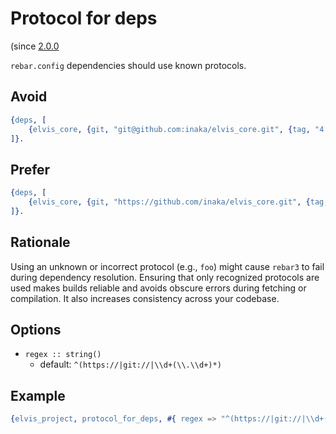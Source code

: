 # Protocol for deps

(since [2.0.0](https://github.com/inaka/elvis_core/releases/tag/2.0.0)

`rebar.config` dependencies should use known protocols.

## Avoid

```erlang
{deps, [
    {elvis_core, {git, "git@github.com:inaka/elvis_core.git", {tag, "4.0.0"}}}
]}.
```

## Prefer

```erlang
{deps, [
    {elvis_core, {git, "https://github.com/inaka/elvis_core.git", {tag, "4.0.0"}}}
]}.
```

## Rationale

Using an unknown or incorrect protocol (e.g., `foo`) might cause `rebar3` to fail during dependency
resolution. Ensuring that only recognized protocols are used makes builds reliable and avoids
obscure errors during fetching or compilation. It also increases consistency across your codebase.

## Options

- `regex :: string()`
  - default: `^(https://|git://|\\d+(\\.\\d+)*)`

## Example

```erlang
{elvis_project, protocol_for_deps, #{ regex => "^(https://|git://|\\d+(\\.\\d+)*)" }}
```
